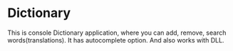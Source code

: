 # Dictionary

This is console Dictionary application, where you can add, remove, search words(translations). It has autocomplete option. And also works with DLL.
